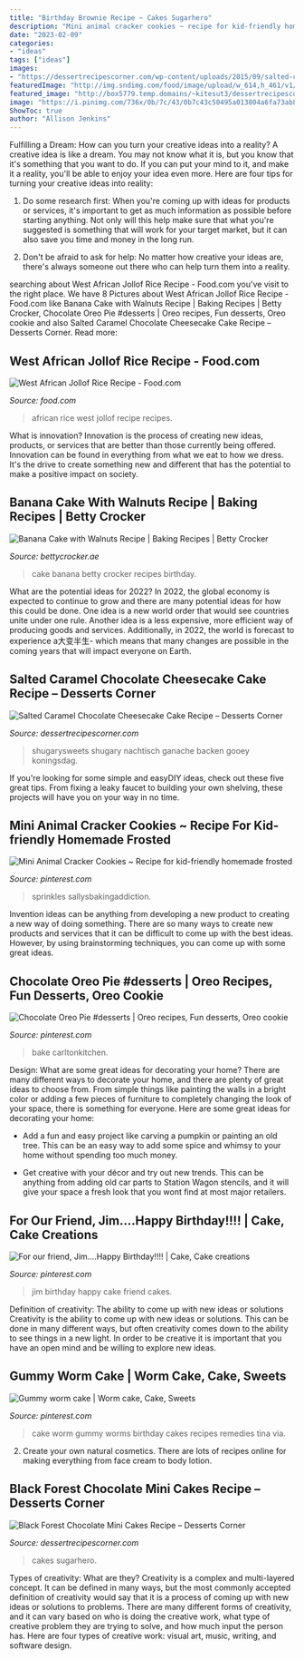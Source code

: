 ```yaml
---
title: "Birthday Brownie Recipe ~ Cakes Sugarhero"
description: "Mini animal cracker cookies ~ recipe for kid-friendly homemade frosted"
date: "2023-02-09"
categories:
- "ideas"
tags: ["ideas"]
images:
- "https://dessertrecipescorner.com/wp-content/uploads/2015/09/salted-caramel-cheesecake-cake-3-685x1024.jpg"
featuredImage: "http://img.sndimg.com/food/image/upload/w_614,h_461/v1/img/recipes/44/54/47/pic2jx79b.jpg"
featured_image: "http://box5779.temp.domains/~kitesut3/dessertrecipescorner/wp-content/uploads/2015/09/black-forest-mini-cakes4.jpg"
image: "https://i.pinimg.com/736x/0b/7c/43/0b7c43c50495a013804a6fa73ab8a316.jpg"
ShowToc: true
author: "Allison Jenkins"
---
```



Fulfilling a Dream: How can you turn your creative ideas into a reality?
A creative idea is like a dream. You may not know what it is, but you know that it's something that you want to do. If you can put your mind to it, and make it a reality, you'll be able to enjoy your idea even more. Here are four tips for turning your creative ideas into reality:
1. Do some research first: When you're coming up with ideas for products or services, it's important to get as much information as possible before starting anything. Not only will this help make sure that what you're suggested is something that will work for your target market, but it can also save you time and money in the long run.

2. Don't be afraid to ask for help: No matter how creative your ideas are, there's always someone out there who can help turn them into a reality.

	

		
searching about West African Jollof Rice Recipe - Food.com you've visit to the right place. We have 8 Pictures about West African Jollof Rice Recipe - Food.com like Banana Cake with Walnuts Recipe | Baking Recipes | Betty Crocker, Chocolate Oreo Pie #desserts | Oreo recipes, Fun desserts, Oreo cookie and also Salted Caramel Chocolate Cheesecake Cake Recipe – Desserts Corner. Read more:
		
    
## West African Jollof Rice Recipe - Food.com

<img loading=lazy src="http://img.sndimg.com/food/image/upload/w_614,h_461/v1/img/recipes/44/54/47/pic2jx79b.jpg" onerror="this.onerror=null;this.src='https://tse1.mm.bing.net/th?id=OIP.MpfXtMSqKf4TjDMH-A_lIQHaFj&amp;pid=15.1';" alt="West African Jollof Rice Recipe - Food.com">

_Source: food.com_

>african rice west jollof recipe recipes. 

	

What is innovation?
Innovation is the process of creating new ideas, products, or services that are better than those currently being offered. Innovation can be found in everything from what we eat to how we dress. It's the drive to create something new and different that has the potential to make a positive impact on society.

    
## Banana Cake With Walnuts Recipe | Baking Recipes | Betty Crocker

<img loading=lazy src="https://www.bettycrocker.ae/-/media/platform-images/betty-crocker/uk/recipes/banana-cake-hero.ashx" onerror="this.onerror=null;this.src='https://tse3.mm.bing.net/th?id=OIP.x3-LJzN19HVbplPL2OxhmQHaEQ&amp;pid=15.1';" alt="Banana Cake with Walnuts Recipe | Baking Recipes | Betty Crocker">

_Source: bettycrocker.ae_

>cake banana betty crocker recipes birthday. 

	

What are the potential ideas for 2022?
In 2022, the global economy is expected to continue to grow and there are many potential ideas for how this could be done. One idea is a new world order that would see countries unite under one rule. Another idea is a less expensive, more efficient way of producing goods and services. Additionally, in 2022, the world is forecast to experience a大变半生- which means that many changes are possible in the coming years that will impact everyone on Earth.

    
## Salted Caramel Chocolate Cheesecake Cake Recipe – Desserts Corner

<img loading=lazy src="https://dessertrecipescorner.com/wp-content/uploads/2015/09/salted-caramel-cheesecake-cake-3-685x1024.jpg" onerror="this.onerror=null;this.src='https://tse2.mm.bing.net/th?id=OIP.T8-VBkiCAI5K2wMqzl7Y8wHaLE&amp;pid=15.1';" alt="Salted Caramel Chocolate Cheesecake Cake Recipe – Desserts Corner">

_Source: dessertrecipescorner.com_

>shugarysweets shugary nachtisch ganache backen gooey koningsdag. 

	

If you're looking for some simple and easyDIY ideas, check out these five great tips. From fixing a leaky faucet to building your own shelving, these projects will have you on your way in no time.

    
## Mini Animal Cracker Cookies ~ Recipe For Kid-friendly Homemade Frosted

<img loading=lazy src="https://i.pinimg.com/736x/0b/7c/43/0b7c43c50495a013804a6fa73ab8a316.jpg" onerror="this.onerror=null;this.src='https://tse3.mm.bing.net/th?id=OIP.y7g971wzVVGjlzgNQR0mWAHaPo&amp;pid=15.1';" alt="Mini Animal Cracker Cookies ~ Recipe for kid-friendly homemade frosted">

_Source: pinterest.com_

>sprinkles sallysbakingaddiction. 

	

Invention ideas can be anything from developing a new product to creating a new way of doing something. There are so many ways to create new products and services that it can be difficult to come up with the best ideas. However, by using brainstorming techniques, you can come up with some great ideas.

    
## Chocolate Oreo Pie #desserts | Oreo Recipes, Fun Desserts, Oreo Cookie

<img loading=lazy src="https://i.pinimg.com/originals/af/ba/3a/afba3af5a9d1b58491415dd001c566e2.jpg" onerror="this.onerror=null;this.src='https://tse3.mm.bing.net/th?id=OIP.gOHBQ9SipTJQBsWQry3zCAHaO0&amp;pid=15.1';" alt="Chocolate Oreo Pie #desserts | Oreo recipes, Fun desserts, Oreo cookie">

_Source: pinterest.com_

>bake carltonkitchen. 

	

Design: What are some great ideas for decorating your home?
There are many different ways to decorate your home, and there are plenty of great ideas to choose from. From simple things like painting the walls in a bright color or adding a few pieces of furniture to completely changing the look of your space, there is something for everyone. Here are some great ideas for decorating your home: 
- Add a fun and easy project like carving a pumpkin or painting an old tree. This can be an easy way to add some spice and whimsy to your home without spending too much money. 

- Get creative with your décor and try out new trends. This can be anything from adding old car parts to Station Wagon stencils, and it will give your space a fresh look that you wont find at most major retailers.

    
## For Our Friend, Jim....Happy Birthday!!!! | Cake, Cake Creations

<img loading=lazy src="https://i.pinimg.com/originals/09/60/93/0960938a93a74744f7f55407fafcf133.jpg" onerror="this.onerror=null;this.src='https://tse2.mm.bing.net/th?id=OIP.HtLWkDeBO_n_1BLz6b4x7QHaJ4&amp;pid=15.1';" alt="For our friend, Jim....Happy Birthday!!!! | Cake, Cake creations">

_Source: pinterest.com_

>jim birthday happy cake friend cakes. 

	

Definition of creativity: The ability to come up with new ideas or solutions
Creativity is the ability to come up with new ideas or solutions. This can be done in many different ways, but often creativity comes down to the ability to see things in a new light. In order to be creative it is important that you have an open mind and be willing to explore new ideas.

    
## Gummy Worm Cake | Worm Cake, Cake, Sweets

<img loading=lazy src="https://i.pinimg.com/736x/c2/01/bb/c201bbd6f5111532d725966e728679cb--worm-cake-th-birthday.jpg" onerror="this.onerror=null;this.src='https://tse4.mm.bing.net/th?id=OIP.pRW4gFAccVc1I5mu_BAKkAHaFh&amp;pid=15.1';" alt="Gummy worm cake | Worm cake, Cake, Sweets">

_Source: pinterest.com_

>cake worm gummy worms birthday cakes recipes remedies tina via. 

	

2. Create your own natural cosmetics. There are lots of recipes online for making everything from face cream to body lotion.

    
## Black Forest Chocolate Mini Cakes Recipe – Desserts Corner

<img loading=lazy src="http://box5779.temp.domains/~kitesut3/dessertrecipescorner/wp-content/uploads/2015/09/black-forest-mini-cakes4.jpg" onerror="this.onerror=null;this.src='https://tse4.mm.bing.net/th?id=OIP.thC3kfwYJsdnFja8VirccAHaLH&amp;pid=15.1';" alt="Black Forest Chocolate Mini Cakes Recipe – Desserts Corner">

_Source: dessertrecipescorner.com_

>cakes sugarhero. 

	

Types of creativity: What are they?
Creativity is a complex and multi-layered concept. It can be defined in many ways, but the most commonly accepted definition of creativity would say that it is a process of coming up with new ideas or solutions to problems. There are many different forms of creativity, and it can vary based on who is doing the creative work, what type of creative problem they are trying to solve, and how much input the person has. Here are four types of creative work: visual art, music, writing, and software design.

